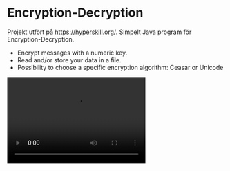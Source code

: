 # Encryption-Decryption

Projekt utfört på https://hyperskill.org/. Simpelt Java program för Encryption-Decryption.

* Encrypt messages with a numeric key.
* Read and/or store your data in a file.
* Possibility to choose a specific encryption algorithm: Ceasar or Unicode

<video src="Encrypt-Decrypt.mp4" width="320" height="200" controls preload></video>

